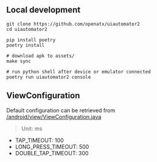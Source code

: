## Local development

```
git clone https://github.com/openatx/uiautomator2
cd uiautomator2

pip install poetry
poetry install

# download apk to assets/
make sync

# run python shell after device or emulator connected
poetry run uiautomator2 console
```


## ViewConfiguration
Default configuration can be retrieved from [/android/view/ViewConfiguration.java](https://android.googlesource.com/platform/frameworks/base/+/master/core/java/android/view/ViewConfiguration.java)

> Unit: ms

- TAP_TIMEOUT: 100
- LONG_PRESS_TIMEOUT: 500
- DOUBLE_TAP_TIMEOUT: 300
